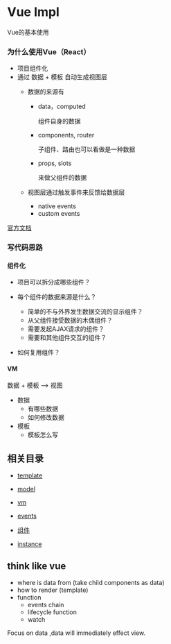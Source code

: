 # Vue Impl
Vue的基本使用

### 为什么使用Vue（React）
- 项目组件化
- 通过 数据 + 模板 自动生成视图层
  -  数据的来源有
     - data，computed
      
       组件自身的数据
     
     - components, router
       
       子组件、路由也可以看做是一种数据
       
     - props, slots
     
       来做父组件的数据
       
  - 视图层通过触发事件来反馈给数据层
    
    - native events
    - custom events

[官方文档](https://vuejs.org/v2/guide)

### 写代码思路
#### 组件化
- 项目可以拆分成哪些组件？

- 每个组件的数据来源是什么？
  - 简单的不与外界发生数据交流的显示组件？
  - 从父组件接受数据的木偶组件？
  - 需要发起AJAX请求的组件？
  - 需要和其他组件交互的组件？
  
- 如何复用组件？

#### VM
数据 + 模板 --> 视图
- 数据
  - 有哪些数据
  - 如何修改数据
- 模板
  - 模板怎么写

## 相关目录
- [template](./template.md)

- [model](./model.md)

- [vm](./vm.md)

- [events](./v-on.md)

- [组件](./components.md)

- [instance](./instance.md)

## think like vue
- where is data from (take child components as data)
- how to render (template)
- function
  - events chain
  - lifecycle function
  - watch

Focus on data ,data will immediately effect view.
